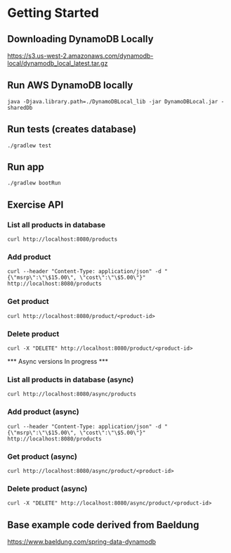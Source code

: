 # Getting Started

## Downloading DynamoDB Locally

https://s3.us-west-2.amazonaws.com/dynamodb-local/dynamodb_local_latest.tar.gz

## Run AWS DynamoDB locally

`java -Djava.library.path=./DynamoDBLocal_lib -jar DynamoDBLocal.jar -sharedDb`

## Run tests (creates database)

`./gradlew test`

## Run app

`./gradlew bootRun`

## Exercise API

### List all products in database

`curl http://localhost:8080/products`

### Add product

`curl --header "Content-Type: application/json" -d "{\"msrp\":\"\$15.00\", \"cost\":\"\$5.00\"}" http://localhost:8080/products`

### Get product

`curl http://localhost:8080/product/<product-id>`

### Delete product

`curl -X "DELETE" http://localhost:8080/product/<product-id>`

*** Async versions In progress ***

### List all products in database (async)

`curl http://localhost:8080/async/products`

### Add product (async)

`curl --header "Content-Type: application/json" -d "{\"msrp\":\"\$15.00\", \"cost\":\"\$5.00\"}" http://localhost:8080/products`

### Get product (async)

`curl http://localhost:8080/async/product/<product-id>`

### Delete product (async)

`curl -X "DELETE" http://localhost:8080/async/product/<product-id>`


## Base example code derived from Baeldung

https://www.baeldung.com/spring-data-dynamodb